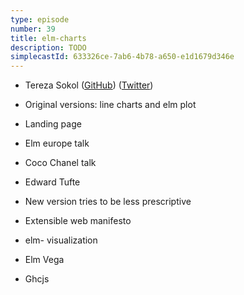 ```yaml
---
type: episode
number: 39
title: elm-charts
description: TODO
simplecastId: 633326ce-7ab6-4b78-a650-e1d1679d346e
---
```


- Tereza Sokol ([GitHub](https://github.com/terezka)) ([Twitter](https://twitter.com/tereza_sokol))

- Original versions: line charts and elm plot
- Landing page
- Elm europe talk
- Coco Chanel talk
- Edward Tufte
- New version tries to be less prescriptive
- Extensible web manifesto
- elm- visualization
- Elm Vega
- Ghcjs
